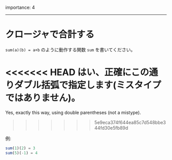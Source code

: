 importance: 4

---

# クロージャで合計する

`sum(a)(b) = a+b` のように動作する関数 `sum` を書いてください。

<<<<<<< HEAD
はい、正確にこの通りダブル括弧で指定します(ミスタイプではありません)。
=======
Yes, exactly this way, using double parentheses (not a mistype).
>>>>>>> 5e9eca374f644ea85c7d548bbe344fd30e5fb89d

例:

```js
sum(1)(2) = 3
sum(5)(-1) = 4
```
